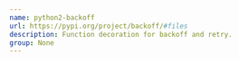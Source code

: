 ```yaml
---
name: python2-backoff
url: https://pypi.org/project/backoff/#files
description: Function decoration for backoff and retry.
group: None
---
```

